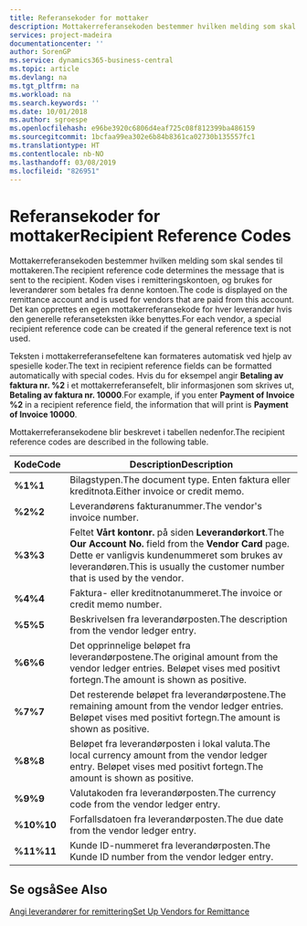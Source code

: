 ```yaml
---
title: Referansekoder for mottaker
description: Mottakerreferansekoden bestemmer hvilken melding som skal sendes til mottakeren. Koden vises i remitteringskontoen, og brukes for leverandører som betales fra denne kontoen.
services: project-madeira
documentationcenter: ''
author: SorenGP
ms.service: dynamics365-business-central
ms.topic: article
ms.devlang: na
ms.tgt_pltfrm: na
ms.workload: na
ms.search.keywords: ''
ms.date: 10/01/2018
ms.author: sgroespe
ms.openlocfilehash: e96be3920c6806d4eaf725c08f812399ba486159
ms.sourcegitcommit: 1bcfaa99ea302e6b84b8361ca02730b135557fc1
ms.translationtype: HT
ms.contentlocale: nb-NO
ms.lasthandoff: 03/08/2019
ms.locfileid: "826951"
---
```

# <a name="recipient-reference-codes"></a><span data-ttu-id="4294b-104">Referansekoder for mottaker</span><span class="sxs-lookup"><span data-stu-id="4294b-104">Recipient Reference Codes</span></span>
<span data-ttu-id="4294b-105">Mottakerreferansekoden bestemmer hvilken melding som skal sendes til mottakeren.</span><span class="sxs-lookup"><span data-stu-id="4294b-105">The recipient reference code determines the message that is sent to the recipient.</span></span> <span data-ttu-id="4294b-106">Koden vises i remitteringskontoen, og brukes for leverandører som betales fra denne kontoen.</span><span class="sxs-lookup"><span data-stu-id="4294b-106">The code is displayed on the remittance account and is used for vendors that are paid from this account.</span></span> <span data-ttu-id="4294b-107">Det kan opprettes en egen mottakerreferansekode for hver leverandør hvis den generelle referanseteksten ikke benyttes.</span><span class="sxs-lookup"><span data-stu-id="4294b-107">For each vendor, a special recipient reference code can be created if the general reference text is not used.</span></span>  

<span data-ttu-id="4294b-108">Teksten i mottakerreferansefeltene kan formateres automatisk ved hjelp av spesielle koder.</span><span class="sxs-lookup"><span data-stu-id="4294b-108">The text in recipient reference fields can be formatted automatically with special codes.</span></span> <span data-ttu-id="4294b-109">Hvis du for eksempel angir **Betaling av faktura nr. %2** i et mottakerreferansefelt, blir informasjonen som skrives ut, **Betaling av faktura nr. 10000**.</span><span class="sxs-lookup"><span data-stu-id="4294b-109">For example, if you enter **Payment of Invoice %2** in a recipient reference field, the information that will print is **Payment of Invoice 10000**.</span></span>  

<span data-ttu-id="4294b-110">Mottakerreferansekodene blir beskrevet i tabellen nedenfor.</span><span class="sxs-lookup"><span data-stu-id="4294b-110">The recipient reference codes are described in the following table.</span></span>  

|<span data-ttu-id="4294b-111">**Kode**</span><span class="sxs-lookup"><span data-stu-id="4294b-111">**Code**</span></span>|<span data-ttu-id="4294b-112">Description</span><span class="sxs-lookup"><span data-stu-id="4294b-112">Description</span></span>|  
|--------------|---------------------------------------|  
|<span data-ttu-id="4294b-113">**%1**</span><span class="sxs-lookup"><span data-stu-id="4294b-113">**%1**</span></span>|<span data-ttu-id="4294b-114">Bilagstypen.</span><span class="sxs-lookup"><span data-stu-id="4294b-114">The document type.</span></span> <span data-ttu-id="4294b-115">Enten faktura eller kreditnota.</span><span class="sxs-lookup"><span data-stu-id="4294b-115">Either invoice or credit memo.</span></span>|  
|<span data-ttu-id="4294b-116">**%2**</span><span class="sxs-lookup"><span data-stu-id="4294b-116">**%2**</span></span>|<span data-ttu-id="4294b-117">Leverandørens fakturanummer.</span><span class="sxs-lookup"><span data-stu-id="4294b-117">The vendor's invoice number.</span></span>|  
|<span data-ttu-id="4294b-118">**%3**</span><span class="sxs-lookup"><span data-stu-id="4294b-118">**%3**</span></span>|<span data-ttu-id="4294b-119">Feltet **Vårt kontonr.** på siden **Leverandørkort**.</span><span class="sxs-lookup"><span data-stu-id="4294b-119">The **Our Account No.** field from the **Vendor Card** page.</span></span> <span data-ttu-id="4294b-120">Dette er vanligvis kundenummeret som brukes av leverandøren.</span><span class="sxs-lookup"><span data-stu-id="4294b-120">This is usually the customer number that is used by the vendor.</span></span>|  
|<span data-ttu-id="4294b-121">**%4**</span><span class="sxs-lookup"><span data-stu-id="4294b-121">**%4**</span></span>|<span data-ttu-id="4294b-122">Faktura- eller kreditnotanummeret.</span><span class="sxs-lookup"><span data-stu-id="4294b-122">The invoice or credit memo number.</span></span>|  
|<span data-ttu-id="4294b-123">**%5**</span><span class="sxs-lookup"><span data-stu-id="4294b-123">**%5**</span></span>|<span data-ttu-id="4294b-124">Beskrivelsen fra leverandørposten.</span><span class="sxs-lookup"><span data-stu-id="4294b-124">The description from the vendor ledger entry.</span></span>|  
|<span data-ttu-id="4294b-125">**%6**</span><span class="sxs-lookup"><span data-stu-id="4294b-125">**%6**</span></span>|<span data-ttu-id="4294b-126">Det opprinnelige beløpet fra leverandørpostene.</span><span class="sxs-lookup"><span data-stu-id="4294b-126">The original amount from the vendor ledger entries.</span></span> <span data-ttu-id="4294b-127">Beløpet vises med positivt fortegn.</span><span class="sxs-lookup"><span data-stu-id="4294b-127">The amount is shown as positive.</span></span>|  
|<span data-ttu-id="4294b-128">**%7**</span><span class="sxs-lookup"><span data-stu-id="4294b-128">**%7**</span></span>|<span data-ttu-id="4294b-129">Det resterende beløpet fra leverandørpostene.</span><span class="sxs-lookup"><span data-stu-id="4294b-129">The remaining amount from the vendor ledger entries.</span></span> <span data-ttu-id="4294b-130">Beløpet vises med positivt fortegn.</span><span class="sxs-lookup"><span data-stu-id="4294b-130">The amount is shown as positive.</span></span>|  
|<span data-ttu-id="4294b-131">**%8**</span><span class="sxs-lookup"><span data-stu-id="4294b-131">**%8**</span></span>|<span data-ttu-id="4294b-132">Beløpet fra leverandørposten i lokal valuta.</span><span class="sxs-lookup"><span data-stu-id="4294b-132">The local currency amount from the vendor ledger entry.</span></span> <span data-ttu-id="4294b-133">Beløpet vises med positivt fortegn.</span><span class="sxs-lookup"><span data-stu-id="4294b-133">The amount is shown as positive.</span></span>|  
|<span data-ttu-id="4294b-134">**%9**</span><span class="sxs-lookup"><span data-stu-id="4294b-134">**%9**</span></span>|<span data-ttu-id="4294b-135">Valutakoden fra leverandørposten.</span><span class="sxs-lookup"><span data-stu-id="4294b-135">The currency code from the vendor ledger entry.</span></span>|  
|<span data-ttu-id="4294b-136">**%10**</span><span class="sxs-lookup"><span data-stu-id="4294b-136">**%10**</span></span>|<span data-ttu-id="4294b-137">Forfallsdatoen fra leverandørposten.</span><span class="sxs-lookup"><span data-stu-id="4294b-137">The due date from the vendor ledger entry.</span></span>|  
|<span data-ttu-id="4294b-138">**%11**</span><span class="sxs-lookup"><span data-stu-id="4294b-138">**%11**</span></span>|<span data-ttu-id="4294b-139">Kunde ID-nummeret fra leverandørposten.</span><span class="sxs-lookup"><span data-stu-id="4294b-139">The Kunde ID number from the vendor ledger entry.</span></span>|  

## <a name="see-also"></a><span data-ttu-id="4294b-140">Se også</span><span class="sxs-lookup"><span data-stu-id="4294b-140">See Also</span></span>  
 [<span data-ttu-id="4294b-141">Angi leverandører for remittering</span><span class="sxs-lookup"><span data-stu-id="4294b-141">Set Up Vendors for Remittance</span></span>](how-to-set-up-vendors-for-remittance.md)
